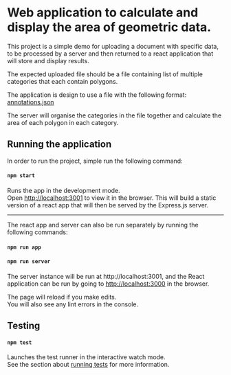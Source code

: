 # Web application to calculate and display the area of geometric data.

This project is a simple demo for uploading a document with specific data, to be processed by a server and then returned to a react application that will store and display results.

The expected uploaded file should be a file containing list of multiple categories that each contain polygons.

The application is design to use a file with the following format: [annotations.json](annotations.json)

The server will organise the categories in the file together and calculate the area of each polygon in each category.

## Running the application

In order to run the project, simple run the following command:

#### `npm start`

Runs the app in the development mode.\
Open [http://localhost:3001](http://localhost:3001) to view it in the browser.
This will build a static version of a react app that will then be served by the Express.js server.

____

The react app and server can also be run separately by running the following commands:
#### `npm run app`
#### `npm run server`

The server instance will be run at http://localhost:3001, and the React application can be run by going to [http://localhost:3000](http://localhost:3000) in the browser.

The page will reload if you make edits.\
You will also see any lint errors in the console.


## Testing

#### `npm test`

Launches the test runner in the interactive watch mode.\
See the section about [running tests](https://facebook.github.io/create-react-app/docs/running-tests) for more information.